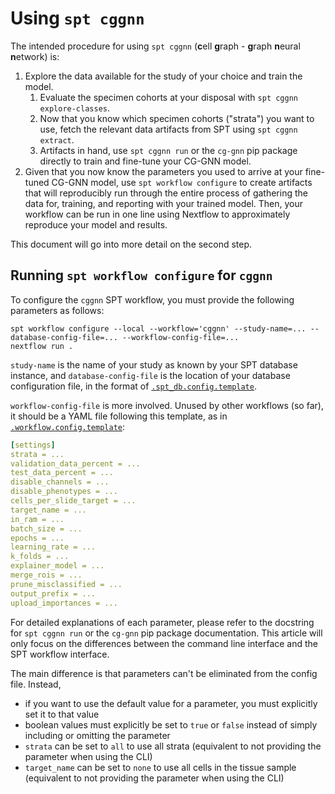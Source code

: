# Using `spt cggnn`

The intended procedure for using `spt cggnn` (**c**ell **g**raph - **g**raph **n**eural **n**etwork) is:
1. Explore the data available for the study of your choice and train the model.
   1. Evaluate the specimen cohorts at your disposal with `spt cggnn explore-classes`.
   2. Now that you know which specimen cohorts ("strata") you want to use, fetch the relevant data artifacts from SPT using `spt cggnn extract`.
   3. Artifacts in hand, use `spt cggnn run` or the `cg-gnn` pip package directly to train and fine-tune your CG-GNN model.
2. Given that you now know the parameters you used to arrive at your fine-tuned CG-GNN model, use `spt workflow configure` to create artifacts that will reproducibly run through the entire process of gathering the data for, training, and reporting with your trained model. Then, your workflow can be run in one line using Nextflow to approximately reproduce your model and results.

This document will go into more detail on the second step.

## Running `spt workflow configure` for `cggnn`

To configure the `cggnn` SPT workflow, you must provide the following parameters as follows:

```
spt workflow configure --local --workflow='cggnn' --study-name=... --database-config-file=... --workflow-config-file=...
nextflow run .
```

`study-name` is the name of your study as known by your SPT database instance, and `database-config-file` is the location of your database configuration file, in the format of [`.spt_db.config.template`](https://github.com/nadeemlab/SPT/blob/main/spatialprofilingtoolbox/workflow/assets/.spt_db.config.template).

`workflow-config-file` is more involved. Unused by other workflows (so far), it should be a YAML file following this template, as in [`.workflow.config.template`](https://github.com/nadeemlab/SPT/blob/main/spatialprofilingtoolbox/workflow/assets/.workflow.config.template):

```yaml
[settings]
strata = ...
validation_data_percent = ...
test_data_percent = ...
disable_channels = ...
disable_phenotypes = ...
cells_per_slide_target = ...
target_name = ...
in_ram = ...
batch_size = ...
epochs = ...
learning_rate = ...
k_folds = ...
explainer_model = ...
merge_rois = ...
prune_misclassified = ...
output_prefix = ...
upload_importances = ...
```

For detailed explanations of each parameter, please refer to the docstring for `spt cggnn run` or the `cg-gnn` pip package documentation. This article will only focus on the differences between the command line interface and the SPT workflow interface.

The main difference is that parameters can't be eliminated from the config file. Instead,
* if you want to use the default value for a parameter, you must explicitly set it to that value
* boolean values must explicitly be set to `true` or `false` instead of simply including or omitting the parameter
* `strata` can be set to `all` to use all strata (equivalent to not providing the parameter when using the CLI)
* `target_name` can be set to `none` to use all cells in the tissue sample (equivalent to not providing the parameter when using the CLI)
